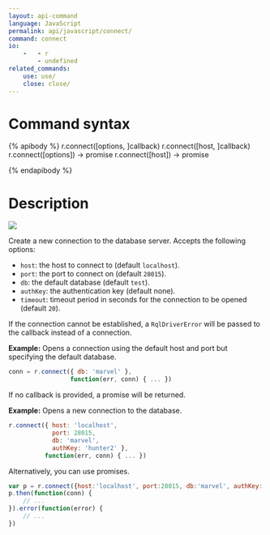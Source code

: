 ```yaml
---
layout: api-command
language: JavaScript
permalink: api/javascript/connect/
command: connect
io:
    -   - r
        - undefined
related_commands:
    use: use/
    close: close/
---
```


# Command syntax #

{% apibody %}
r.connect([options, ]callback)
r.connect([host, ]callback)
r.connect([options]) &rarr; promise
r.connect([host]) &rarr; promise

{% endapibody %}

# Description #

<img src="/assets/images/docs/api_illustrations/connect_javascript.png" class="api_command_illustration" />

Create a new connection to the database server.  Accepts the following
options:

- `host`: the host to connect to (default `localhost`).
- `port`: the port to connect on (default `28015`).
- `db`: the default database (default `test`).
- `authKey`: the authentication key (default none).
- `timeout`: timeout period in seconds for the connection to be opened (default `20`).

If the connection cannot be established, a `RqlDriverError` will be passed to the callback instead of a connection.

__Example:__ Opens a connection using the default host and port but specifying the default database.

```js
conn = r.connect({ db: 'marvel' },
                 function(err, conn) { ... })
```

If no callback is provided, a promise will be returned.

__Example:__ Opens a new connection to the database.

```js
r.connect({ host: 'localhost',
            port: 28015,
            db: 'marvel',
            authKey: 'hunter2' },
          function(err, conn) { ... })
```

Alternatively, you can use promises.

```js
var p = r.connect({host:'localhost', port:28015, db:'marvel', authKey:'hunter2'});
p.then(function(conn) {
    // ...
}).error(function(error) {
    // ...
})
```
